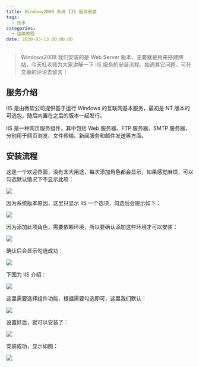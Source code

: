 ```yaml
---
title: Windows2008 系统 IIS 服务安装
tags:
  - 技术
categories:
  - 运维教程
date: 2020-03-13 00:00:00
---
```


> Windows2008 我们安装的是 Web Server 版本，主要就是用来搭建网站，今天杜老师为大家讲解一下 IIS 服务的安装流程。如遇其它问题，可在文章的评论去留言！

<!-- more -->

## 服务介绍

IIS 是由微软公司提供基于运行 Windows 的互联网基本服务，最初是 NT 版本的可选包，随后内置在之后的版本一起发行。

IIS 是一种网页服务组件，其中包括 Web 服务器、FTP 服务器、SMTP 服务器，分别用于网页浏览、文件传输、新闻服务和邮件发送等方面。

## 安装流程

这是一个欢迎界面，没有太大用途，每次添加角色都会显示，如果感觉麻烦，可以勾选默认情况下不显示此项：

![](https://cdn.dusays.com/2020/03/200-1.jpg)

因为系统版本原因，这里只显示 IIS 一个选项，勾选后会提示如下：

![](https://cdn.dusays.com/2020/03/200-2.jpg)

因为添加此项角色，需要依赖环境，所以要确认添加这些环境才可以安装：

![](https://cdn.dusays.com/2020/03/200-3.jpg)

确认后会显示勾选成功：

![](https://cdn.dusays.com/2020/03/200-4.jpg)

下图为 IIS 介绍：

![](https://cdn.dusays.com/2020/03/200-5.jpg)

这里需要选择组件功能，根据需要勾选即可，这里我们默认：

![](https://cdn.dusays.com/2020/03/200-6.jpg)

设置好后，就可以安装了：

![](https://cdn.dusays.com/2020/03/200-7.jpg)

安装成功，显示如图：

![](https://cdn.dusays.com/2020/03/200-8.jpg)